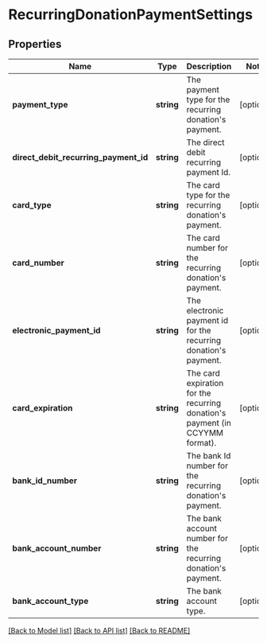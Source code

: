 # RecurringDonationPaymentSettings

## Properties
Name | Type | Description | Notes
------------ | ------------- | ------------- | -------------
**payment_type** | **string** | The payment type for the recurring donation&#39;s payment. | [optional] 
**direct_debit_recurring_payment_id** | **string** | The direct debit recurring payment Id. | [optional] 
**card_type** | **string** | The card type for the recurring donation&#39;s payment. | [optional] 
**card_number** | **string** | The card number for the recurring donation&#39;s payment. | [optional] 
**electronic_payment_id** | **string** | The electronic payment id for the recurring donation&#39;s payment. | [optional] 
**card_expiration** | **string** | The card expiration for the recurring donation&#39;s payment (in CCYYMM format). | [optional] 
**bank_id_number** | **string** | The bank Id number for the recurring donation&#39;s payment. | [optional] 
**bank_account_number** | **string** | The bank account number for the recurring donation&#39;s payment. | [optional] 
**bank_account_type** | **string** | The bank account type. | [optional] 

[[Back to Model list]](../README.md#documentation-for-models) [[Back to API list]](../README.md#documentation-for-api-endpoints) [[Back to README]](../README.md)


